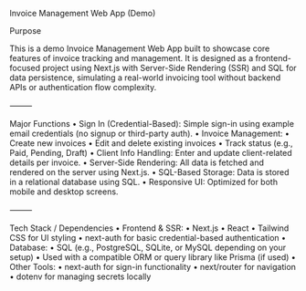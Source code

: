 Invoice Management Web App (Demo)

Purpose

This is a demo Invoice Management Web App built to showcase core features of invoice tracking and management. It is designed as a frontend-focused project using Next.js with Server-Side Rendering (SSR) and SQL for data persistence, simulating a real-world invoicing tool without backend APIs or authentication flow complexity.

⸻

Major Functions
	•	Sign In (Credential-Based): Simple sign-in using example email credentials (no signup or third-party auth).
	•	Invoice Management:
	•	Create new invoices
	•	Edit and delete existing invoices
	•	Track status (e.g., Paid, Pending, Draft)
	•	Client Info Handling: Enter and update client-related details per invoice.
	•	Server-Side Rendering: All data is fetched and rendered on the server using Next.js.
	•	SQL-Based Storage: Data is stored in a relational database using SQL.
	•	Responsive UI: Optimized for both mobile and desktop screens.

⸻

Tech Stack / Dependencies
	•	Frontend & SSR:
	•	Next.js
	•	React
	•	Tailwind CSS for UI styling
	•	next-auth for basic credential-based authentication
	•	Database:
	•	SQL (e.g., PostgreSQL, SQLite, or MySQL depending on your setup)
	•	Used with a compatible ORM or query library like Prisma (if used)
	•	Other Tools:
	•	next-auth for sign-in functionality
	•	next/router for navigation
	•	dotenv for managing secrets locally